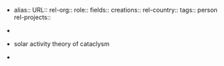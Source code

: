- alias::
  URL::
  rel-org::
  role::
  fields::
  creations::
  rel-country::
  tags:: person
  rel-projects::

-
- solar activity theory of cataclysm
-
